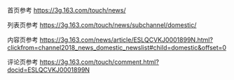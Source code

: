 首页参考
https://3g.163.com/touch/news/

列表页参考
https://3g.163.com/touch/news/subchannel/domestic/

内容页参考
https://3g.163.com/news/article/ESLQCVKJ0001899N.html?clickfrom=channel2018_news_domestic_newslist#child=domestic&offset=0

评论页参考
https://3g.163.com/touch/comment.html?docid=ESLQCVKJ0001899N